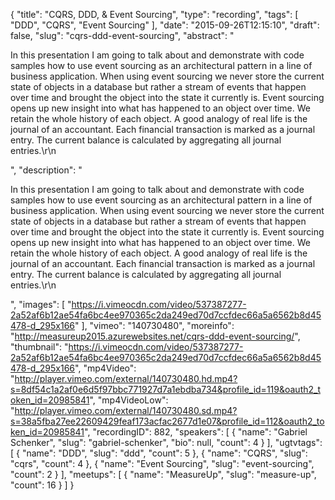 {
  "title": "CQRS, DDD, & Event Sourcing",
  "type": "recording",
  "tags": [
    "DDD",
    "CQRS",
    "Event Sourcing"
  ],
  "date": "2015-09-26T12:15:10",
  "draft": false,
  "slug": "cqrs-ddd-event-sourcing",
  "abstract": "<p>In this presentation I am going to talk about and demonstrate with code samples how to use event sourcing as an architectural pattern in a line of business application. When using event sourcing we never store the current state of objects in a database but rather a stream of events that happen over time and brought the object into the state it currently is. Event sourcing opens up new insight into what has happened to an object over time. We retain the whole history of each object. A good analogy of real life is the journal of an accountant. Each financial transaction is marked as a journal entry. The current balance is calculated by aggregating all journal entries.\r\n</p>",
  "description": "<p>In this presentation I am going to talk about and demonstrate with code samples how to use event sourcing as an architectural pattern in a line of business application. When using event sourcing we never store the current state of objects in a database but rather a stream of events that happen over time and brought the object into the state it currently is. Event sourcing opens up new insight into what has happened to an object over time. We retain the whole history of each object. A good analogy of real life is the journal of an accountant. Each financial transaction is marked as a journal entry. The current balance is calculated by aggregating all journal entries.\r\n</p>",
  "images": [
    "https://i.vimeocdn.com/video/537387277-2a52af6b12ae54fa6bc4ee970365c2da249ed70d7ccfdec66a5a6562b8d45478-d_295x166"
  ],
  "vimeo": "140730480",
  "moreinfo": "http://measureup2015.azurewebsites.net/cqrs-ddd-event-sourcing/",
  "thumbnail": "https://i.vimeocdn.com/video/537387277-2a52af6b12ae54fa6bc4ee970365c2da249ed70d7ccfdec66a5a6562b8d45478-d_295x166",
  "mp4Video": "http://player.vimeo.com/external/140730480.hd.mp4?s=8df54c1a2af0e6d5f97bbc771927d7a1ebdba734&profile_id=119&oauth2_token_id=20985841",
  "mp4VideoLow": "http://player.vimeo.com/external/140730480.sd.mp4?s=38a5fba27ee22609429feaf173acfac2677d1e07&profile_id=112&oauth2_token_id=20985841",
  "recordingID": 882,
  "speakers": [
    {
      "name": "Gabriel Schenker",
      "slug": "gabriel-schenker",
      "bio": null,
      "count": 4
    }
  ],
  "ugtvtags": [
    {
      "name": "DDD",
      "slug": "ddd",
      "count": 5
    },
    {
      "name": "CQRS",
      "slug": "cqrs",
      "count": 4
    },
    {
      "name": "Event Sourcing",
      "slug": "event-sourcing",
      "count": 2
    }
  ],
  "meetups": [
    {
      "name": "MeasureUp",
      "slug": "measure-up",
      "count": 16
    }
  ]
}